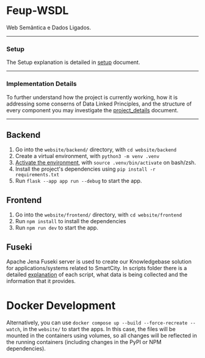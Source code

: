 # Feup-WSDL
Web Semântica e Dados Ligados.

---

### Setup
The Setup explanation is detailed in [setup](./docs/setup.md) document.

---

### Implementation Details
To further understand how the project is currently working, how it is addressing some conserns of Data Linked Principles, and the structure of every component you may investigate the [project_details](./docs/project_details.md) document.

---

## Backend

1. Go into the `website/backend/` directory, with `cd website/backend`
2. Create a virtual environment, with `python3 -m venv .venv`
3. [Activate the environment](https://docs.python.org/3/library/venv.html#how-venvs-work), with `source .venv/bin/activate` on bash/zsh.
4. Install the project's dependencies using `pip install -r requirements.txt` 
5. Run `flask --app app run --debug` to start the app.

## Frontend

1. Go into the `website/frontend/` directory, with `cd website/frontend`
2. Run `npm install` to install the dependencies
3. Run `npm run dev` to start the app.

## Fuseki
Apache Jena Fuseki server is used to create our Knowledgebase solution for applications/systems related to SmartCity. In scripts folder there is a detailed [explanation](./scripts/README.md) of each script, what data is being collected and the information that it provides.

# Docker Development

Alternatively, you can use `docker compose up --build --force-recreate --watch`, in the `website/` to start the apps.
In this case, the files will be mounted in the containers using volumes, so all changes will be reflected in the running containers (including changes in the PyPI or NPM dependencies).
